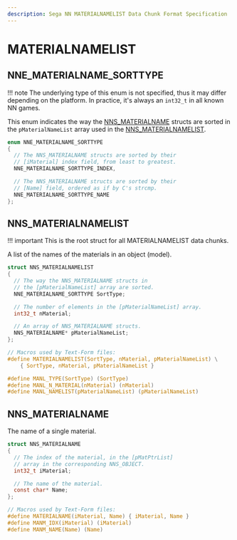 ```yaml
---
description: Sega NN MATERIALNAMELIST Data Chunk Format Specification
---
```


# MATERIALNAMELIST

## NNE_MATERIALNAME_SORTTYPE

!!! note
    The underlying type of this enum is not specified, thus it
    may differ depending on the platform. In practice, it's always
    an `int32_t` in all known NN games.

This enum indicates the way the [NNS_MATERIALNAME](#nns_materialname) structs are sorted in the `pMaterialNameList` array used in the [NNS_MATERIALNAMELIST](#nns_materialnamelist).

```c
enum NNE_MATERIALNAME_SORTTYPE
{
  // The NNS_MATERIALNAME structs are sorted by their
  // [iMaterial] index field, from least to greatest.
  NNE_MATERIALNAME_SORTTYPE_INDEX,

  // The NNS_MATERIALNAME structs are sorted by their
  // [Name] field, ordered as if by C's strcmp.
  NNE_MATERIALNAME_SORTTYPE_NAME
};
```

## NNS_MATERIALNAMELIST

!!! important
    This is the root struct for all MATERIALNAMELIST data chunks.

A list of the names of the materials in an object (model).

```c
struct NNS_MATERIALNAMELIST
{
  // The way the NNS_MATERIALNAME structs in
  // the [pMaterialNameList] array are sorted.
  NNE_MATERIALNAME_SORTTYPE SortType;

  // The number of elements in the [pMaterialNameList] array.
  int32_t nMaterial;

  // An array of NNS_MATERIALNAME structs.
  NNS_MATERIALNAME* pMaterialNameList;
};

// Macros used by Text-Form files:
#define MATERIALNAMELIST(SortType, nMaterial, pMaterialNameList) \
    { SortType, nMaterial, pMaterialNameList }

#define MANL_TYPE(SortType) (SortType)
#define MANL_N_MATERIAL(nMaterial) (nMaterial)
#define MANL_NAMELIST(pMaterialNameList) (pMaterialNameList)
```

## NNS_MATERIALNAME

The name of a single material.

```c
struct NNS_MATERIALNAME
{
  // The index of the material, in the [pMatPtrList]
  // array in the corresponding NNS_OBJECT.
  int32_t iMaterial;

  // The name of the material.
  const char* Name;
};

// Macros used by Text-Form files:
#define MATERIALNAME(iMaterial, Name) { iMaterial, Name }
#define MANM_IDX(iMaterial) (iMaterial)
#define MANM_NAME(Name) (Name)
```
